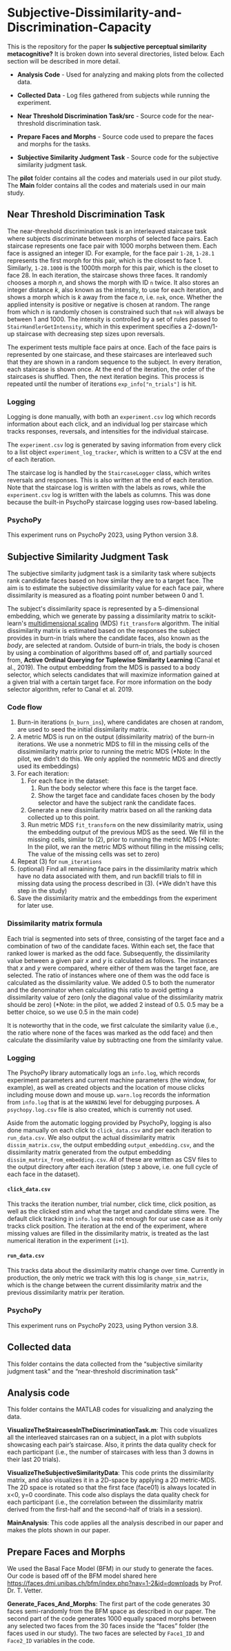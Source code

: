 # Subjective-Dissimilarity-and-Discrimination-Capacity 
 
This is the repository for the paper **Is subjective perceptual similarity metacognitive?** It is broken down into several directories, listed below. Each section will be described in more detail.
    
   
  
- **Analysis Code** - Used for analyzing and making plots from the collected data.

- **Collected Data** - Log files gathered from subjects while running the experiment. 

- **Near Threshold Discrimination Task/src** - Source code for the near-threshold discrimination task. 

- **Prepare Faces and Morphs** - Source code used to prepare the faces and morphs for the tasks. 

- **Subjective Similarity Judgment Task** - Source code for the subjective similarity judgment task.

     
         
The **pilot** folder contains all the codes and materials used in our pilot study. 
The **Main** folder contains all the codes and materials used in our main study. 
## Near Threshold Discrimination Task
The near-threshold discrimination task is an interleaved staircase task where subjects discriminate between morphs of selected face pairs. Each staircase represents one face pair with 1000 morphs between them. Each face is assigned an integer ID. For example, for the face pair `1-28`, `1-28.1` represents the first morph for this pair, which is the closest to face 1. Similarly, `1-28.1000` is the 1000th morph for this pair, which is the closet to face 28. In each iteration, the staircase shows three faces. It randomly chooses a morph *n*, and shows the morph with ID `n` twice. It also stores an integer distance *k*, also known as the intensity, to use for each iteration, and shows a morph which is *k* away from the face *n*, i.e. `n±k`, once. Whether the applied intensity is positive or negative is chosen at random. The range from which *n* is randomly chosen is constrained such that `n±k` will always be between 1 and 1000. The intensity is controlled by a set of rules passed to `StairHandlerGetIntensity`, which in this experiment specifies a 2-down/1-up staircase with decreasing step sizes upon reversals. 

The experiment tests multiple face pairs at once. Each of the face pairs is represented by one staircase, and these staircases are interleaved such that they are shown in a random sequence to the subject. In every iteration, each staircase is shown once. At the end of the iteration, the order of the staircases is shuffled. Then, the next iteration begins. This process is repeated until the number of iterations `exp_info["n_trials"]` is hit.

### Logging
Logging is done manually, with both an `experiment.csv` log which records information about each click, and an individual log per staircase which tracks responses, reversals, and intensities for the individual staircase.

The `experiment.csv` log is generated by saving information from every click to a list object `experiment_log_tracker`, which is written to a CSV at the end of each iteration. 

The staircase log is handled by the `StaircaseLogger` class, which writes reversals and responses. This is also written at the end of each iteration. Note that the staircase log is written with the labels as rows, while the `experiment.csv` log is written with the labels as columns. This was done because the built-in PsychoPy staircase logging uses row-based labeling.

### PsychoPy
This experiment runs on PsychoPy 2023, using Python version 3.8. 

## Subjective Similarity Judgment Task
The subjective similarity judgment task is a similarity task where subjects rank candidate faces based on how similar they are to a target face. The aim is to estimate the subjective dissimilarity value for each face pair, where dissimilarity is measured as a floating point number between 0 and 1. 

The subject's dissimilarity space is represented by a 5-dimensional embedding, which we generate by passing a dissimilarity matrix to scikit-learn's [multidimensional scaling](https://scikit-learn.org/stable/modules/manifold.html#multidimensional-scaling) (MDS) `fit_transform` algorithm. The initial dissimilarity matrix is estimated based on the responses the subject provides in burn-in trials where the candidate faces, also known as the *body*, are selected at random. Outside of burn-in trials, the body is chosen by using a combination of algorithms based off of, and partially sourced from, **‌Active Ordinal Querying for Tuplewise Similarity Learning** (Canal et al., 2019). The output embedding from the MDS is passed to a body selector, which selects candidates that will maximize information gained at a given trial with a certain target face. For more information on the body selector algorithm, refer to Canal et al. 2019. 

### Code flow
1. Burn-in iterations (`n_burn_ins`), where candidates are chosen at random, are used to seed the initial dissimilarity matrix.
2. A metric MDS is run on the output (dissimilarity matrix) of the burn-in iterations. We use a nonmetric MDS to fill in the missing cells of the dissimimilarity matrix prior to running the metric MDS (*Note: In the pilot, we didn't do this. We only applied the nonmetric MDS and directly used its embeddings)
3. For each iteration:
	1. For each face in the dataset:
		1. Run the body selector where this face is the target face.
		2. Show the target face and candidate faces chosen by the body selector and have the subject rank the candidate faces.
	2. Generate a new dissimilarity matrix based on all the ranking data collected up to this point.
	3. Run metric MDS `fit_transform` on the new dissimilarity matrix, using the embedding output of the previous MDS as the seed. We fill in the missing cells, similar to (2), prior to running the metric MDS (*Note: In the pilot, we ran the metric MDS without filling in the missing cells; The value of the missing cells was set to zero)
4. Repeat (3) for `num_iterations` 
5. (optional) Find all remaining face pairs in the dissimilarity matrix which have no data associated with them, and run backfill trials to fill in missing data using the process described in (3). (*We didn't have this step in the study)
6. Save the dissimilarity matrix and the embeddings from the experiment for later use.

### Dissimilarity matrix formula
Each trial is segmented into sets of three, consisting of the target face and a combination of two of the candidate faces. Within each set, the face that ranked lower is marked as the odd face. Subsequently, the dissimilarity value between a given pair *x* and *y* is calculated as follows. The instances that *x* and *y* were compared, where either of them was the target face, are selected. The ratio of instances where one of them was the odd face is calculated as the dissimilarity value. We added 0.5 to both the numerator and the denominator when calculating this ratio to avoid getting a dissimilarity value of zero (only the diagonal value of the dissimilarity matrix should be zero) (*Note: in the pilot, we added 2 instead of 0.5. 0.5 may be a better choice, so we use 0.5 in the main code) 

It is noteworthy that in the code, we first calculate the similarity value (i.e., the ratio where none of the faces was marked as the odd face) and then calculate the dissimilarity value by subtracting one from the similarity value. 

### Logging
The PsychoPy library automatically logs an `info.log`, which records experiment parameters and current machine parameters (the window, for example), as well as created objects and the location of mouse clicks including mouse down and mouse up. `warn.log` records the information from `info.log` that is at the `WARNING` level for debugging purposes. A `psychopy.log.csv` file is also created, which is currently not used.

Aside from the automatic logging provided by PsychoPy, logging is also done manually on each click to `click_data.csv` and per each iteration to `run_data.csv`. We also output the actual dissimilarity matrix `dissim_matrix.csv`, the output embedding `output_embedding.csv`, and the dissimilarity matrix generated from the output embedding `dissim_matrix_from_embedding.csv`. All of these are written as CSV files to the output directory after each iteration (step `3` above, i.e. one full cycle of each face in the dataset).

#### `click_data.csv`
This tracks the iteration number, trial number, click time, click position, as well as the clicked stim and what the target and candidate stims were. The default click tracking in `info.log` was not enough for our use case as it only tracks click position. The iteration at the end of the experiment, where missing values are filled in the dissimilarity matrix, is treated as the last numerical iteration in the experiment (`i+1`).

#### `run_data.csv`
This tracks data about the dissimilarity matrix change over time. Currently in production, the only metric we track with this log is `change_sim_matrix`, which is the change between the current dissimilarity matrix and the previous dissimilarity matrix per iteration. 

### PsychoPy
This experiment runs on PsychoPy 2023, using Python version 3.8. 

## Collected data
This folder contains the data collected from the “subjective similarity judgment task" and the “near-threshold discrimination task”

## Analysis code 
This folder contains the MATLAB codes for visualizing and analyzing the data.

**VisualizeTheStaircasesInTheDiscriminationTask.m**: This code visualizes all the interleaved staircases ran on a subject, in a plot with subplots showcasing each pair’s staircase. Also, it prints the data quality check for each participant (i.e., the number of staircases with less than 3 downs in their last 20 trials). 

**VisualizeTheSubjectiveSimilarityData**: This code prints the dissimilarity matrix, and also visualizes it in a 2D-space by applying a 2D metric-MDS. The 2D space is rotated so that the first face (face01) is always located in x<0, y=0 coordinate. This code also displays the data quality check for each participant (i.e., the correlation between the dissimilarity matrix derived from the first-half and the second-half of trials in a session).  

**MainAnalysis**: This code applies all the analysis described in our paper and makes the plots shown in our paper.

## Prepare Faces and Morphs 
We used the Basal Face Model (BFM) in our study to generate the faces. Our code is based off of the BFM model shared here https://faces.dmi.unibas.ch/bfm/index.php?nav=1-2&id=downloads by Prof. Dr. T. Vetter. 

**Generate_Faces_And_Morphs**: The first part of the code generates 30 faces semi-randomly from the BFM space as described in our paper. The second part of the code generates 1000 equally spaced morphs between any selected two faces from the 30 faces inside the “faces” folder (the faces used in our study). The two faces are selected by `Face1_ID`  and `Face2_ID` variables in the code.
